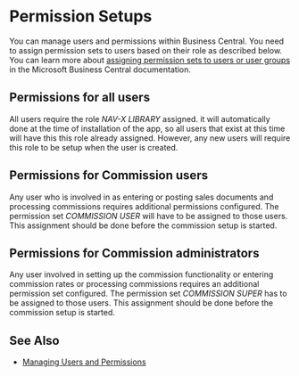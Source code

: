# Permission Setups

You can manage users and permissions within Business Central. You need to assign permission sets to users based on their role as described below. You can learn more about [assigning permission sets to users or user groups](https://docs.microsoft.com/en-us/dynamics365/business-central/ui-how-users-permissions#to-assign-permission-sets-to-users-or-user-groups) in the Microsoft Business Central documentation.

## Permissions for all users

All users require the role *NAV-X LIBRARY* assigned. it will automatically done at the time of installation of the app, so all users that exist at this time will have this this role already assigned. However, any new users will require this role to be setup when the user is created.

## Permissions for Commission users

Any user who is involved in as entering or posting sales documents and processing commissions requires additional permissions configured. The permission set *COMMISSION USER* will have to be assigned to those users. This assignment should be done before the commission setup is started.

## Permissions for Commission administrators

Any user involved in setting up the commission functionality or entering commission rates or processing commissions requires an additional permission set configured. The permission set *COMMISSION SUPER* has to be assigned to those users. This assignment should be done before the commission setup is started.

## See Also

- [Managing Users and Permissions](https://docs.microsoft.com/en-us/dynamics365/business-central/ui-how-users-permissions)
